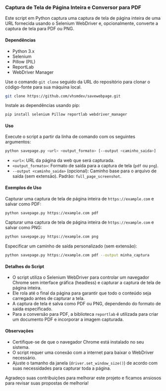 ### Captura de Tela de Página Inteira e Conversor para PDF

Este script em Python captura uma captura de tela de página inteira de uma URL fornecida usando o Selenium WebDriver e, opcionalmente, converte a captura de tela para PDF ou PNG.

#### Dependências

- Python 3.x
- Selenium
- Pillow (PIL)
- ReportLab
- WebDriver Manager

Use o comando `git clone` seguido da URL do repositório para clonar o código-fonte para sua máquina local.

```bash
git clone https://github.com/vhsmdev/savewebpage.git
```

Instale as dependências usando pip:

```bash
pip install selenium Pillow reportlab webdriver_manager
```

#### Uso

Execute o script a partir da linha de comando com os seguintes argumentos:

```bash
python savepage.py <url> <output_formato> [--output <caminho_saida>]
```

- `<url>`: URL da página da web que será capturada.
- `<output_formato>`: Formato de saída para a captura de tela (`pdf` ou `png`).
- `--output <caminho_saida>` (opcional): Caminho base para o arquivo de saída (sem extensão). Padrão: `full_page_screenshot`.

#### Exemplos de Uso

Capturar uma captura de tela de página inteira de `https://example.com` e salvar como PDF:

```bash
python savepage.py https://example.com pdf
```

Capturar uma captura de tela de página inteira de `https://example.com` e salvar como PNG:

```bash
python savepage.py https://example.com png
```

Especificar um caminho de saída personalizado (sem extensão):

```bash
python savepage.py https://example.com pdf --output minha_captura
```

#### Detalhes do Script

- O script utiliza o Selenium WebDriver para controlar um navegador Chrome sem interface gráfica (headless) e capturar a captura de tela de página inteira.
- Ele rola até o final da página para garantir que todo o conteúdo seja carregado antes de capturar a tela.
- A captura de tela é salva como PDF ou PNG, dependendo do formato de saída especificado.
- Para a conversão para PDF, a biblioteca `reportlab` é utilizada para criar um documento PDF e incorporar a imagem capturada.

#### Observações

- Certifique-se de que o navegador Chrome está instalado no seu sistema.
- O script requer uma conexão com a internet para baixar o WebDriver necessário.
- Ajuste o tamanho da janela (`driver.set_window_size()`) de acordo com suas necessidades para capturar toda a página.

Agradeço suas contribuições para melhorar este projeto e ficamos ansiosos para revisar suas propostas de melhoria!
